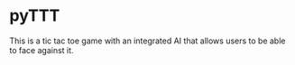 # pyTTT
This is a tic tac toe game with an integrated AI that allows users to be able to face against it.
